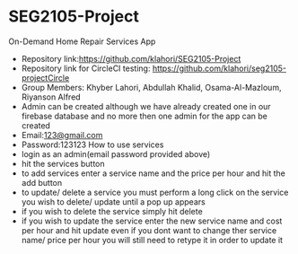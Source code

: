 # SEG2105-Project
 On-Demand Home Repair Services App
* Repository link:https://github.com/klahori/SEG2105-Project
* Repository link for CircleCI testing: https://github.com/klahori/seg2105-projectCircle
* Group Members: Khyber Lahori, Abdullah Khalid, Osama-Al-Mazloum, Riyanson Alfred
* Admin can be created although we have already created one in our firebase database and no more then one admin for the app can be created
* Email:123@gmail.com
* Password:123123
How to use services
* login as an admin(email password provided above)
* hit the services button
* to add services enter a service name and the price per hour and hit the add button
* to update/ delete a service you must perform a long click on the service you wish to delete/ update until a pop up appears
* if you wish to delete the service simply hit delete
* if you wish to update the service enter the new service name and cost per hour and hit update even if you dont want to change ther service name/ price per hour you will still need to retype it in order to update it
